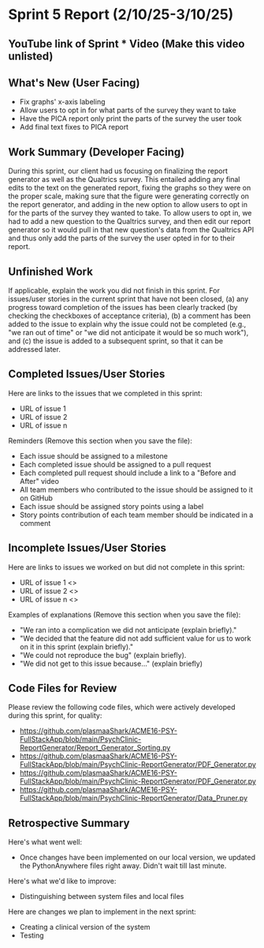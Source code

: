 # Sprint 5 Report (2/10/25-3/10/25)

## YouTube link of Sprint * Video (Make this video unlisted)

## What's New (User Facing)
 * Fix graphs' x-axis labeling
 * Allow users to opt in for what parts of the survey they want to take
 * Have the PICA report only print the parts of the survey the user took
 * Add final text fixes to PICA report

## Work Summary (Developer Facing)
During this sprint, our client had us focusing on finalizing the report generator as well as the Qualtrics survey. This entailed adding any final edits to the text on the generated report, fixing the graphs so they were on the proper scale, making sure that the figure were generating correctly on the report generator, and adding in the new option to allow users to opt in for the parts of the survey they wanted to take. To allow users to opt in, we had to add a new question to the Qualtrics survey, and then edit our report generator so it would pull in that new question's data from the Qualtrics API and thus only add the parts of the survey the user opted in for to their report.

## Unfinished Work
If applicable, explain the work you did not finish in this sprint. For issues/user stories in the current sprint that have not been closed, (a) any progress toward completion of the issues has been clearly tracked (by checking the checkboxes of  acceptance criteria), (b) a comment has been added to the issue to explain why the issue could not be completed (e.g., "we ran out of time" or "we did not anticipate it would be so much work"), and (c) the issue is added to a subsequent sprint, so that it can be addressed later.

## Completed Issues/User Stories
Here are links to the issues that we completed in this sprint:

 * URL of issue 1
 * URL of issue 2
 * URL of issue n

 Reminders (Remove this section when you save the file):
  * Each issue should be assigned to a milestone
  * Each completed issue should be assigned to a pull request
  * Each completed pull request should include a link to a "Before and After" video
  * All team members who contributed to the issue should be assigned to it on GitHub
  * Each issue should be assigned story points using a label
  * Story points contribution of each team member should be indicated in a comment
 
 ## Incomplete Issues/User Stories
 Here are links to issues we worked on but did not complete in this sprint:
 
 * URL of issue 1 <<One sentence explanation of why issue was not completed>>
 * URL of issue 2 <<One sentence explanation of why issue was not completed>>
 * URL of issue n <<One sentence explanation of why issue was not completed>>
 
 Examples of explanations (Remove this section when you save the file):
  * "We ran into a complication we did not anticipate (explain briefly)." 
  * "We decided that the feature did not add sufficient value for us to work on it in this sprint (explain briefly)."
  * "We could not reproduce the bug" (explain briefly).
  * "We did not get to this issue because..." (explain briefly)

## Code Files for Review
Please review the following code files, which were actively developed during this sprint, for quality:
 * https://github.com/plasmaaShark/ACME16-PSY-FullStackApp/blob/main/PsychClinic-ReportGenerator/Report_Generator_Sorting.py
 * https://github.com/plasmaaShark/ACME16-PSY-FullStackApp/blob/main/PsychClinic-ReportGenerator/PDF_Generator.py
 * https://github.com/plasmaaShark/ACME16-PSY-FullStackApp/blob/main/PsychClinic-ReportGenerator/PDF_Generator.py
 * https://github.com/plasmaaShark/ACME16-PSY-FullStackApp/blob/main/PsychClinic-ReportGenerator/Data_Pruner.py
 
## Retrospective Summary
Here's what went well:
  * Once changes have been implemented on our local version, we updated the PythonAnywhere files right away. Didn't wait till last minute.
 
Here's what we'd like to improve:
   * Distinguishing between system files and local files
  
Here are changes we plan to implement in the next sprint:
   * Creating a clinical version of the system
   * Testing
